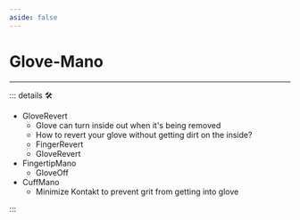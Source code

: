 ```yaml
---
aside: false
---
```

# Glove-Mano

---

<!-- =================================================== -->
<!-- =================================================== -->
<!-- =================================================== -->
<!-- =================================================== -->
<!-- =================================================== -->
::: details 🛠

- GloveRevert
    - Glove can turn inside out when it's being removed
    - How to revert your glove without getting dirt on the inside?
    - FingerRevert
    - GloveRevert
- FingertipMano
    - GloveOff
- CuffMano
    - Minimize Kontakt to prevent grit from getting into glove

:::
